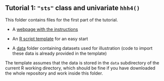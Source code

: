 ## Tutorial 1: `"sts"` class and univariate `hhh4()`

This folder contains files for the first part of the tutorial.

<!-- - My [introductory slides](slides.pdf) -->

- A [webpage with the instructions](https://htmlpreview.github.io/?https://github.com/cmmid/hhh4-workshop/blob/main/tutorial1_intro/index.html)

- An [R script template](template.R) for an easy start

- A [data](data) folder containing datasets used for illustration (code to
  import these data is already provided in the template)

The template assumes that the data is stored in the `data` subdirectory of
the current R working directory, which should be fine if you have
downloaded the whole repository and work inside this folder.
